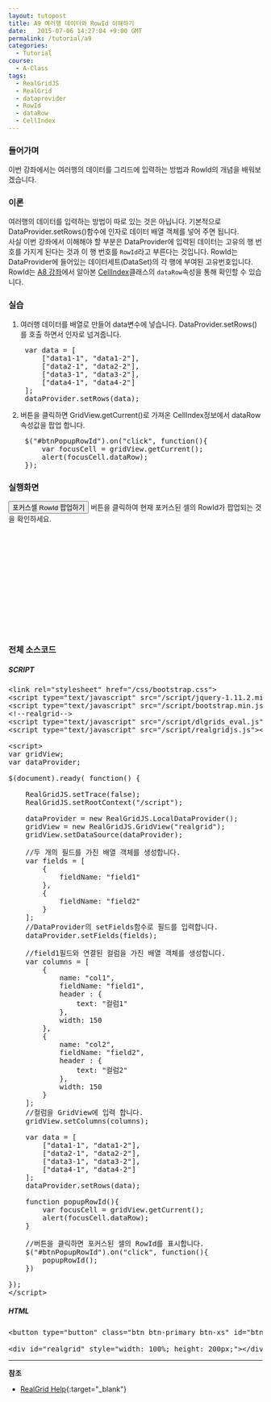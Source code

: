 ```yaml
---
layout: tutopost
title: A9 여러행 데이터와 RowId 이해하기
date:   2015-07-06 14:27:04 +9:00 GMT
permalink: /tutorial/a9
categories:
  - Tutorial
course:
  - A-Class
tags: 
  - RealGridJS
  - RealGrid
  - dataprovider
  - RowId
  - dataRow
  - CellIndex
---
```


<script type="text/javascript" src="/script/dlgrids_eval.js"></script>
<script type="text/javascript" src="/script/realgridjs.js"></script>

<script>
var gridView;
var dataProvider;
    
$(document).ready( function() {

    RealGridJS.setTrace(false);
    RealGridJS.setRootContext("/script");
    
    dataProvider = new RealGridJS.LocalDataProvider();
    gridView = new RealGridJS.GridView("realgrid");
    gridView.setDataSource(dataProvider);
    
    //두 개의 필드를 가진 배열 객체를 생성합니다.
    var fields = [
        {
            fieldName: "field1"
        },
        {
            fieldName: "field2"
        }
    ];
    //DataProvider의 setFields함수로 필드를 입력합니다.
    dataProvider.setFields(fields);

    //field1필드와 연결된 컬럼을 가진 배열 객체를 생성합니다.
    var columns = [
        {
            name: "col1",
            fieldName: "field1",
            header : {
                text: "컬럼1"
            },
            width: 150
        },
        {
            name: "col2",
            fieldName: "field2",
            header : {
                text: "컬럼2"
            },
            width: 150
        }
    ];
    //컬럼을 GridView에 입력 합니다.
    gridView.setColumns(columns);

    var data = [
        ["data1-1", "data1-2"],
        ["data2-1", "data2-2"],
        ["data3-1", "data3-2"],
        ["data4-1", "data4-2"]
    ];
    dataProvider.setRows(data);

    //버튼을 클릭하면 포커스된 셀의 RowId를 표시합니다.
    $("#btnPopupRowId").on("click", function(){
        var focusCell = gridView.getCurrent();
        alert(focusCell.dataRow);
    })    

});
</script>

### 들어가며

이번 강좌에서는 여러행의 데이터를 그리드에 입력하는 방법과 RowId의 개념을 배워보겠습니다.

### 이론

여러행의 데이터를 입력하는 방법이 따로 있는 것은 아닙니다. 기본적으로 DataProvider.setRows()함수에 인자로 데이터 배열 객체를 넣어 주면 됩니다.  
사실 이번 강좌에서 이해해야 할 부분은 DataProvider에 입력된 데이터는 고유의 행 번호를 가지게 된다는 것과 이 행 번호를 `RowId`라고 부른다는 것입니다. RowId는 DataProvider에 들어있는 데이터세트(DataSet)의 각 행에 부여된 고유번호입니다.  
RowId는 [A8 강좌](/tutorial/a8)에서 알아본 [CellIndex](http://help.realgrid.com/api/types/CellIndex/)클래스의 `dataRow`속성을 통해 확인할 수 있습니다.

### 실습

1. 여러행 데이터를 배열로 만들어 data변수에 넣습니다. DataProvider.setRows()를 호출 하면서 인자로 넘겨줍니다.

    <pre class="prettyprint">
    var data = [
        ["data1-1", "data1-2"],
        ["data2-1", "data2-2"],
        ["data3-1", "data3-2"],
        ["data4-1", "data4-2"]
    ];
    dataProvider.setRows(data);</pre>

2. 버튼을 클릭하면 GridView.getCurrent()로 가져온 CellIndex정보에서 dataRow속성값을 팝업 합니다.

    <pre class="prettyprint">
    $("#btnPopupRowId").on("click", function(){
        var focusCell = gridView.getCurrent();
        alert(focusCell.dataRow);
    });</pre>

### 실행화면

<button type="button" class="btn btn-primary btn-xs" id="btnPopupRowId">포커스셀 RowId 팝업하기</button> 버튼을 클릭하여 현재 포커스된 셀의 RowId가 팝업되는 것을 확인하세요.

<div id="realgrid" style="width: 100%; height: 200px;"></div>
<p></p>

### 전체 소스코드

##### SCRIPT    
<pre class="prettyprint full-source-script">
&lt;link rel=&quot;stylesheet&quot; href=&quot;/css/bootstrap.css&quot;&gt;
&lt;script type=&quot;text/javascript&quot; src=&quot;/script/jquery-1.11.2.min.js&quot;&gt;&lt;/script&gt;
&lt;script type=&quot;text/javascript&quot; src=&quot;/script/bootstrap.min.js&quot;&gt;&lt;/script&gt;
&lt;!--realgrid--&gt;
&lt;script type=&quot;text/javascript&quot; src=&quot;/script/dlgrids_eval.js&quot;&gt;&lt;/script&gt;
&lt;script type=&quot;text/javascript&quot; src=&quot;/script/realgridjs.js&quot;&gt;&lt;/script&gt;

&lt;script&gt;
var gridView;
var dataProvider;
    
$(document).ready( function() {

    RealGridJS.setTrace(false);
    RealGridJS.setRootContext("/script");
    
    dataProvider = new RealGridJS.LocalDataProvider();
    gridView = new RealGridJS.GridView("realgrid");
    gridView.setDataSource(dataProvider);
    
    //두 개의 필드를 가진 배열 객체를 생성합니다.
    var fields = [
        {
            fieldName: "field1"
        },
        {
            fieldName: "field2"
        }
    ];
    //DataProvider의 setFields함수로 필드를 입력합니다.
    dataProvider.setFields(fields);

    //field1필드와 연결된 컬럼을 가진 배열 객체를 생성합니다.
    var columns = [
        {
            name: "col1",
            fieldName: "field1",
            header : {
                text: "컬럼1"
            },
            width: 150
        },
        {
            name: "col2",
            fieldName: "field2",
            header : {
                text: "컬럼2"
            },
            width: 150
        }
    ];
    //컬럼을 GridView에 입력 합니다.
    gridView.setColumns(columns);

    var data = [
        ["data1-1", "data1-2"],
        ["data2-1", "data2-2"],
        ["data3-1", "data3-2"],
        ["data4-1", "data4-2"]
    ];
    dataProvider.setRows(data);

    function popupRowId(){
        var focusCell = gridView.getCurrent();
        alert(focusCell.dataRow);
    }

    //버튼을 클릭하면 포커스된 셀의 RowId를 표시합니다.
    $("#btnPopupRowId").on("click", function(){
        popupRowId();
    })    

});
&lt;/script&gt;
</pre>

##### HTML
<pre class="prettyprint full-source-html">
&lt;button type=&quot;button&quot; class=&quot;btn btn-primary btn-xs&quot; id=&quot;btnPopupRowId&quot;&gt;포커스셀 RowId 팝업하기&lt;/button&gt; 버튼을 클릭하여 현재 포커스된 셀의 RowId가 팝업되는 것을 확인하세요.

&lt;div id=&quot;realgrid&quot; style=&quot;width: 100%; height: 200px;&quot;&gt;&lt;/div&gt;
</pre>

---
**참조**

* [RealGrid Help](http://help.realgrid.com){:target="_blank"}